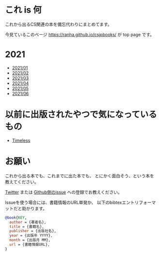# これ is 何
これから出るCS関連の本を備忘代わりにまとめてます。

今見ているこのページ <https://ranha.github.io/csjpbooks/> が top page です。

# 2021
* [2021/01](https://ranha.github.io/csjpbooks/2021_01/books)
* [2021/02](https://ranha.github.io/csjpbooks/2021_02/books)
* [2021/03](https://ranha.github.io/csjpbooks/2021_03/books)
* [2021/04](https://ranha.github.io/csjpbooks/2021_04/books)
* [2021/05](https://ranha.github.io/csjpbooks/2021_05/books)
* [2021/06](https://ranha.github.io/csjpbooks/2021_06/books)

# 以前に出版されたやつで気になっているもの
* [Timeless](https://ranha.github.io/csjpbooks/timeless/books)

# お願い
これから出る本でも、これまでに出た本でも、
とにかく面白そう、という本を教えてください。

[Twitter](https://twitter.com/ranha)
または
[Github側のissue](https://github.com/ranha/csjpbooks/issues)
への登録でお教えください。

Issueを使う場合には、書籍情報のURL単発か、
以下のbibtexエントリフォーマットだと助かります。
```BibTeX
@book{KEY,
  author = {著者名},
  title = {書籍名},
  publisher = {出版社名},
  year = {出版年 YYYY},
  month = {出版月 MM},
  url = {書籍情報URL},
}
```
